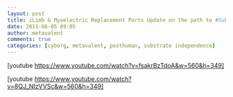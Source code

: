 ```yaml
---
layout: post
title: iLimb & Myoelectric Replacement Parts Update on the path to #SubstrateIndependence
date: 2011-06-05 09:05
author: metavalent
comments: true
categories: [cyborg, metavalent, posthuman, substrate independence]
---
```

[youtube https://www.youtube.com/watch?v=fsakrBzTdoA&w=560&h=349]

[youtube https://www.youtube.com/watch?v=8QJ_NIzVVSc&w=560&h=349]

